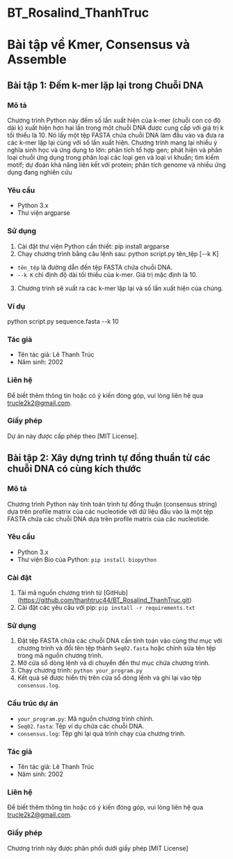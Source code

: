 # BT_Rosalind_ThanhTruc
# Bài tập về Kmer, Consensus và Assemble
## Bài tập 1: Đếm k-mer lặp lại trong Chuỗi DNA
### Mô tả
Chương trình Python này đếm số lần xuất hiện của k-mer (chuỗi con có độ dài k) xuất hiện hơn hai lần trong một chuỗi DNA được cung cấp với giá trị k tối thiểu là 10. Nó lấy một tệp FASTA chứa chuỗi DNA làm đầu vào và đưa ra các k-mer lặp lại cùng với số lần xuất hiện. Chương trình mang lại nhiều ý nghĩa sinh học và ứng dụng to lớn: phân tích tổ hợp gen; phát hiện và phân loại chuỗi ứng dụng trong phân loại các loại gen và loại vi khuẩn; tìm kiếm motif; dự đoán khả năng liên kết với protein; phân tích genome và nhiều ứng dụng đang nghiên cứu
### Yêu cầu
- Python 3.x
- Thư viện argparse
### Sử dụng
1. Cài đặt thư viện Python cần thiết:
pip install argparse
2. Chạy chương trình bằng câu lệnh sau:
python script.py tên_tệp [--k K]
- `tên_tệp` là đường dẫn đến tệp FASTA chứa chuỗi DNA.
- `--k K` chỉ định độ dài tối thiểu của k-mer. Giá trị mặc định là 10.
3. Chương trình sẽ xuất ra các k-mer lặp lại và số lần xuất hiện của chúng.
### Ví dụ
python script.py sequence.fasta --k 10
### Tác giả
- Tên tác giả: Lê Thanh Trúc
- Năm sinh: 2002
### Liên hệ
Để biết thêm thông tin hoặc có ý kiến đóng góp, vui lòng liên hệ qua trucle2k2@gmail.com. 
### Giấy phép
Dự án này được cấp phép theo [MIT License].
## Bài tập 2: Xây dựng trình tự đồng thuần từ các chuỗi DNA có cùng kích thước
### Mô tả
Chương trình Python này tính toán trình tự đồng thuận (consensus string) dựa trên profile matrix của các nucleotide với dữ liệu đầu vào là một tệp FASTA chứa các chuỗi DNA dựa trên profile matrix của các nucleotide.
### Yêu cầu
- Python 3.x
- Thư viện Bio của Python: `pip install biopython`
### Cài đặt
1. Tải mã nguồn chương trình từ [GitHub] (https://github.com/thanhtruc44/BT_Rosalind_ThanhTruc.git)
2. Cài đặt các yêu cầu với pip: `pip install -r requirements.txt`
### Sử dụng
1. Đặt tệp FASTA chứa các chuỗi DNA cần tính toán vào cùng thư mục với chương trình và đổi tên tệp thành `Seq02.fasta` hoặc chỉnh sửa tên tệp trong mã nguồn chương trình.
2. Mở cửa sổ dòng lệnh và di chuyển đến thư mục chứa chương trình.
3. Chạy chương trình: `python your_program.py`
4. Kết quả sẽ được hiển thị trên cửa sổ dòng lệnh và ghi lại vào tệp `consensus.log`.
### Cấu trúc dự án
- `your_program.py`: Mã nguồn chương trình chính.
- `Seq02.fasta`: Tệp ví dụ chứa các chuỗi DNA.
- `consensus.log`: Tệp ghi lại quá trình chạy của chương trình.
### Tác giả
- Tên tác giả: Lê Thanh Trúc
- Năm sinh: 2002
### Liên hệ
Để biết thêm thông tin hoặc có ý kiến đóng góp, vui lòng liên hệ qua trucle2k2@gmail.com. 
### Giấy phép
Chương trình này được phân phối dưới giấy phép [MIT License]
